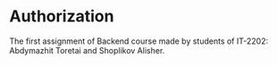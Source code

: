 # Authorization
The first assignment of Backend course made by students of IT-2202: Abdymazhit Toretai and Shoplikov Alisher.

